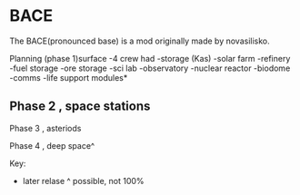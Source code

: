 # BACE
The BACE(pronounced base) is a mod originally made by novasilisko. 

Planning (phase 1)surface
-4 crew had
-storage (Kas)
-solar farm
-refinery
-fuel storage 
-ore storage
-sci lab 
-observatory 
-nuclear reactor
-biodome
-comms
-life support modules*

Phase 2 , space stations
-

Phase 3 , asteriods

Phase 4 , deep space^


Key:
* later relase 
^ possible, not 100%
